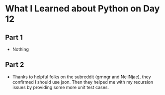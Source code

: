 # What I Learned about Python on Day 12

## Part 1
- Nothing

## Part 2
- Thanks to helpful folks on the subreddit (grnngr and NeilNjae), they confirmed I should use json. Then they helped me with my recursion issues by providing some more unit test cases.